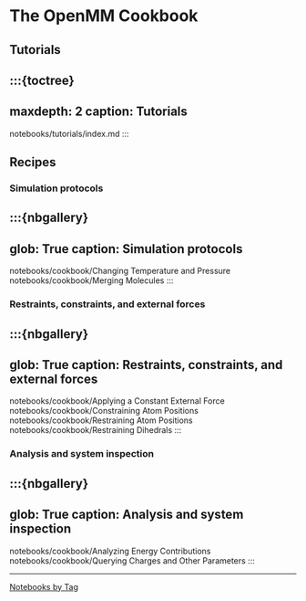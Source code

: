 # The OpenMM Cookbook

## Tutorials

:::{toctree}
---
maxdepth: 2
caption: Tutorials
---
notebooks/tutorials/index.md
:::

## Recipes

### Simulation protocols

:::{nbgallery}
---
glob: True
caption: Simulation protocols
---
notebooks/cookbook/Changing Temperature and Pressure
notebooks/cookbook/Merging Molecules
:::

### Restraints, constraints, and external forces

:::{nbgallery}
---
glob: True
caption: Restraints, constraints, and external forces
---
notebooks/cookbook/Applying a Constant External Force
notebooks/cookbook/Constraining Atom Positions
notebooks/cookbook/Restraining Atom Positions
notebooks/cookbook/Restraining Dihedrals
:::

### Analysis and system inspection

:::{nbgallery}
---
glob: True
caption: Analysis and system inspection
---
notebooks/cookbook/Analyzing Energy Contributions
notebooks/cookbook/Querying Charges and Other Parameters
:::

----

[Notebooks by Tag](genindex)


